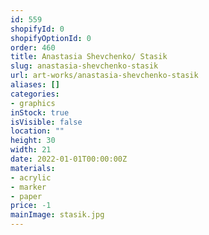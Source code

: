 ```yaml
---
id: 559
shopifyId: 0
shopifyOptionId: 0
order: 460
title: Anastasia Shevchenko/ Stasik
slug: anastasia-shevchenko-stasik
url: art-works/anastasia-shevchenko-stasik
aliases: []
categories:
- graphics
inStock: true
isVisible: false
location: ""
height: 30
width: 21
date: 2022-01-01T00:00:00Z
materials:
- acrylic
- marker
- paper
price: -1
mainImage: stasik.jpg
---
```

